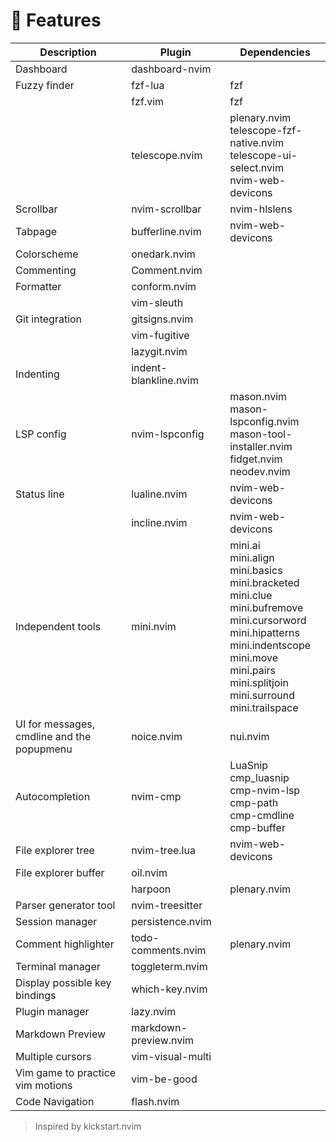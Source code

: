 # 🚀 Features

| Description                                | Plugin                | Dependencies                                                                                                                                                                                                                     |
|--------------------------------------------|-----------------------|----------------------------------------------------------------------------------------------------------------------------------------------------------------------------------------------------------------------------------|
| Dashboard                                  | dashboard-nvim        |                                                                                                                                                                                                                                  |
| Fuzzy finder                               | fzf-lua               | fzf                                                                                                                                                                                                                              |
|                                            | fzf.vim               | fzf                                                                                                                                                                                                                              |
|                                            | telescope.nvim        | plenary.nvim<br>telescope-fzf-native.nvim<br>telescope-ui-select.nvim<br>nvim-web-devicons                                                                                                                                       |
| Scrollbar                                  | nvim-scrollbar        | nvim-hlslens                                                                                                                                                                                                                     |
| Tabpage                                    | bufferline.nvim       | nvim-web-devicons                                                                                                                                                                                                                |
| Colorscheme                                | onedark.nvim          |                                                                                                                                                                                                                                  |
| Commenting                                 | Comment.nvim          |                                                                                                                                                                                                                                  |
| Formatter                                  | conform.nvim          |                                                                                                                                                                                                                                  |
|                                            | vim-sleuth            |                                                                                                                                                                                                                                  |
| Git integration                            | gitsigns.nvim         |                                                                                                                                                                                                                                  |
|                                            | vim-fugitive          |                                                                                                                                                                                                                                  |
|                                            | lazygit.nvim          |                                                                                                                                                                                                                                  |
| Indenting                                  | indent-blankline.nvim |                                                                                                                                                                                                                                  |
| LSP config                                 | nvim-lspconfig        | mason.nvim<br>mason-lspconfig.nvim<br>mason-tool-installer.nvim<br>fidget.nvim<br>neodev.nvim                                                                                                                                    |
| Status line                                | lualine.nvim          | nvim-web-devicons                                                                                                                                                                                                                |
|                                            | incline.nvim          | nvim-web-devicons                                                                                                                                                                                                                |
| Independent tools                          | mini.nvim             | mini.ai<br>mini.align<br>mini.basics<br>mini.bracketed<br>mini.clue<br>mini.bufremove<br>mini.cursorword<br>mini.hipatterns<br>mini.indentscope<br>mini.move<br>mini.pairs<br>mini.splitjoin<br>mini.surround<br>mini.trailspace |
| UI for messages, cmdline and the popupmenu | noice.nvim            | nui.nvim                                                                                                                                                                                                                         |
| Autocompletion                             | nvim-cmp              | LuaSnip<br>cmp_luasnip<br>cmp-nvim-lsp<br>cmp-path<br>cmp-cmdline<br>cmp-buffer                                                                                                                                                  |
| File explorer tree                         | nvim-tree.lua         | nvim-web-devicons                                                                                                                                                                                                                |
| File explorer buffer                       | oil.nvim              |                                                                                                                                                                                                                                  |
|                                            | harpoon               | plenary.nvim                                                                                                                                                                                                                     |
| Parser generator tool                      | nvim-treesitter       |                                                                                                                                                                                                                                  |
| Session manager                            | persistence.nvim      |                                                                                                                                                                                                                                  |
| Comment highlighter                        | todo-comments.nvim    | plenary.nvim                                                                                                                                                                                                                     |
| Terminal manager                           | toggleterm.nvim       |                                                                                                                                                                                                                                  |
| Display possible key bindings              | which-key.nvim        |                                                                                                                                                                                                                                  |
| Plugin manager                             | lazy.nvim             |                                                                                                                                                                                                                                  |
| Markdown Preview                           | markdown-preview.nvim |                                                                                                                                                                                                                                  |
| Multiple cursors                           | vim-visual-multi      |                                                                                                                                                                                                                                  |
| Vim game to practice vim motions           | vim-be-good           |                                                                                                                                                                                                                                  |
| Code Navigation                            | flash.nvim            |                                                                                                                                                                                                                                  |

> Inspired by kickstart.nvim
